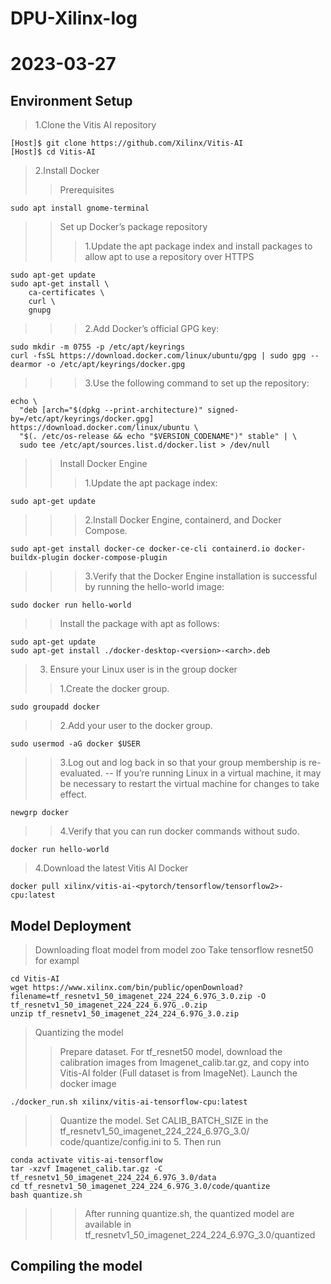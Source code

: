 # DPU-Xilinx-log
# 2023-03-27

## Environment Setup
> 1.Clone the Vitis AI repository 
```shell
[Host]$ git clone https://github.com/Xilinx/Vitis-AI 
[Host]$ cd Vitis-AI
```
> 2.Install Docker
>> Prerequisites
``` shell
sudo apt install gnome-terminal
```
>>Set up Docker’s package repository
>>>1.Update the apt package index and install packages to allow apt to use a repository over HTTPS
``` shell
sudo apt-get update
sudo apt-get install \
    ca-certificates \
    curl \
    gnupg
```
>>>2.Add Docker’s official GPG key:
``` shell
sudo mkdir -m 0755 -p /etc/apt/keyrings
curl -fsSL https://download.docker.com/linux/ubuntu/gpg | sudo gpg --dearmor -o /etc/apt/keyrings/docker.gpg
```
>>>3.Use the following command to set up the repository:
``` shell
echo \
  "deb [arch="$(dpkg --print-architecture)" signed-by=/etc/apt/keyrings/docker.gpg] https://download.docker.com/linux/ubuntu \
  "$(. /etc/os-release && echo "$VERSION_CODENAME")" stable" | \
  sudo tee /etc/apt/sources.list.d/docker.list > /dev/null
```
>>Install Docker Engine
>>>1.Update the apt package index:
``` shell
sudo apt-get update
```
>>>2.Install Docker Engine, containerd, and Docker Compose.
``` shell
sudo apt-get install docker-ce docker-ce-cli containerd.io docker-buildx-plugin docker-compose-plugin
```
>>>3.Verify that the Docker Engine installation is successful by running the hello-world image:
``` shell
sudo docker run hello-world
```
>>Install the package with apt as follows:
``` shell
sudo apt-get update
sudo apt-get install ./docker-desktop-<version>-<arch>.deb
```


> 3. Ensure your Linux user is in the group docker
>>1.Create the docker group.
``` shell
sudo groupadd docker
```
>>2.Add your user to the docker group.
``` shell
sudo usermod -aG docker $USER
```
>>3.Log out and log back in so that your group membership is re-evaluated.
--
If you’re running Linux in a virtual machine, it may be necessary to restart the virtual machine for changes to take effect.

``` shell
newgrp docker
```
>>4.Verify that you can run docker commands without sudo.
``` shell
docker run hello-world
```

> 4.Download the latest Vitis AI Docker
``` shell
docker pull xilinx/vitis-ai-<pytorch/tensorflow/tensorflow2>-cpu:latest
```


## Model Deployment
>Downloading float model from model zoo
>Take tensorflow resnet50 for exampl
``` shell
cd Vitis-AI
wget https://www.xilinx.com/bin/public/openDownload?filename=tf_resnetv1_50_imagenet_224_224_6.97G_3.0.zip -O tf_resnetv1_50_imagenet_224_224_6.97G_.0.zip
unzip tf_resnetv1_50_imagenet_224_224_6.97G_3.0.zip
```
>Quantizing the model
>>Prepare dataset. For tf_resnet50 model, download the calibration images from 
Imagenet_calib.tar.gz, and copy into Vitis-AI folder (Full dataset is from ImageNet).
>>Launch the docker image
``` shell
./docker_run.sh xilinx/vitis-ai-tensorflow-cpu:latest
```
>> Quantize the model.
>>Set CALIB_BATCH_SIZE in the tf_resnetv1_50_imagenet_224_224_6.97G_3.0/
code/quantize/config.ini to 5. Then run
``` shell
conda activate vitis-ai-tensorflow
tar -xzvf Imagenet_calib.tar.gz -C tf_resnetv1_50_imagenet_224_224_6.97G_3.0/data
cd tf_resnetv1_50_imagenet_224_224_6.97G_3.0/code/quantize
bash quantize.sh
```
>>>After running quantize.sh, the quantized model are available in
tf_resnetv1_50_imagenet_224_224_6.97G_3.0/quantized

## Compiling the model

